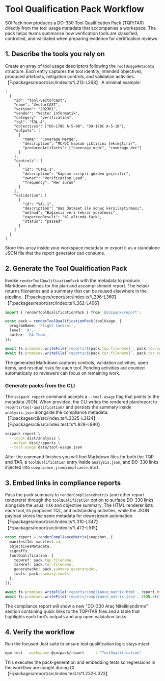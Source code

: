# Tool Qualification Pack Workflow

SOIPack now produces a DO-330 Tool Qualification Pack (TQP/TAR) directly from the tool usage
metadata that accompanies a workspace. The pack helps teams summarise how verification tools are
classified, controlled, and validated when preparing evidence for certification reviews.

## 1. Describe the tools you rely on

Create an array of tool usage descriptors following the `ToolUsageMetadata` structure. Each entry
captures the tool identity, intended objectives, produced artefacts, mitigation controls, and
validation activities.【F:packages/report/src/index.ts†L213-L268】 A minimal example:

```jsonc
[
  {
    "id": "tool-vectorcast",
    "name": "VectorCAST",
    "version": "2023R1",
    "vendor": "Vector Informatik",
    "category": "verification",
    "tql": "TQL-4",
    "objectives": ["DO-178C A-5-08", "DO-178C A-5-10"],
    "outputs": [
      {
        "name": "Coverage Merge",
        "description": "MC/DC kapsam çıktısını tekleştirir",
        "producedArtifacts": ["coverage_mcdc", "coverage_dec"]
      }
    ],
    "controls": [
      {
        "id": "CTRL-1",
        "description": "Kapsam scripti gözden geçirilir",
        "owner": "Verification Lead",
        "frequency": "Her sürüm"
      }
    ],
    "validation": [
      {
        "id": "VAL-1",
        "description": "Baz dataset ile sonuç karşılaştırması",
        "method": "Bağımsız veri tekrar yürütmesi",
        "expectedResult": "%1 altında fark",
        "status": "passed"
      }
    ]
  }
]
```

Store this array inside your workspace metadata or export it as a standalone JSON file that the
report generator can consume.

## 2. Generate the Tool Qualification Pack

Invoke `renderToolQualificationPack` with the metadata to produce Markdown outlines for the plan and
accomplishment report. The helper returns filenames and a summary that can be reused elsewhere in the
pipeline.【F:packages/report/src/index.ts†L296-L360】【F:packages/report/src/index.ts†L362-L406】

```ts
import { renderToolQualificationPack } from '@soipack/report';

const pack = renderToolQualificationPack(toolUsage, {
  programName: 'Flight Control',
  level: 'A',
  author: 'QA Team',
});

await fs.promises.writeFile(`reports/${pack.tqp.filename}`, pack.tqp.content);
await fs.promises.writeFile(`reports/${pack.tar.filename}`, pack.tar.content);
```

The generated Markdown captures controls, validation activities, open items, and residual risks for
each tool. Pending activities are counted automatically so reviewers can focus on remaining work.

### Generate packs from the CLI

The `soipack report` command accepts a `--tool-usage` flag that points to the metadata JSON. When
provided, the CLI writes the rendered plan/report to `reports/tool-qualification/` and persists the
summary inside `analysis.json` alongside the compliance metadata.【F:packages/cli/src/index.ts†L3025-L3124】【F:packages/cli/src/index.test.ts†L828-L880】

```bash
soipack report \
  --input dist/analysis \
  --output dist/reports \
  --tool-usage data/tool-usage.json
```

After the command finishes you will find Markdown files for both the TQP and TAR, a
`toolQualification` entry inside `analysis.json`, and DO-330 links injected into
`compliance.json`/`compliance.html`.

## 3. Embed links in compliance reports

Pass the pack summary to `renderComplianceMatrix` (and other report renderers) through the
`toolQualification` option to surface DO-330 links alongside the usual risk and objective summary. The
HTML renderer lists each tool, its proposed TQL, and outstanding activities, while the JSON payload
stores the same metadata for downstream automation.【F:packages/report/src/index.ts†L310-L347】【F:packages/report/src/index.ts†L472-L515】

```ts
const report = renderComplianceMatrix(snapshot, {
  manifestId: manifest.id,
  objectivesMetadata,
  signoffs,
  toolQualification: {
    tqpHref: pack.tqp.filename,
    tarHref: pack.tar.filename,
    generatedAt: pack.summary.generatedAt,
    tools: pack.summary.tools,
  },
});

await fs.promises.writeFile('reports/compliance_matrix.html', report.html);
await fs.promises.writeFile('reports/compliance_matrix.json', JSON.stringify(report.json, null, 2));
```

The compliance report will show a new "DO-330 Araç Niteliklendirme" section containing quick links to
the TQP/TAR files and a table that highlights each tool's outputs and any open validation tasks.

## 4. Verify the workflow

Run the focused Jest suite to ensure tool qualification logic stays intact:

```bash
npm test --workspace @soipack/report -- -t "ToolQualification"
```

This executes the pack-generation and embedding tests so regressions in the workflow are caught during
CI.【F:packages/report/src/index.test.ts†L232-L323】
